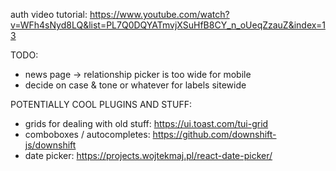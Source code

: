 auth video tutorial:
https://www.youtube.com/watch?v=WFh4sNyd8LQ&list=PL7Q0DQYATmvjXSuHfB8CY_n_oUeqZzauZ&index=13

TODO:
- news page -> relationship picker is too wide for mobile
- decide on case & tone or whatever for labels sitewide


POTENTIALLY COOL PLUGINS AND STUFF:
- grids for dealing with old stuff: https://ui.toast.com/tui-grid
- comboboxes / autocompletes: https://github.com/downshift-js/downshift
- date picker: https://projects.wojtekmaj.pl/react-date-picker/
